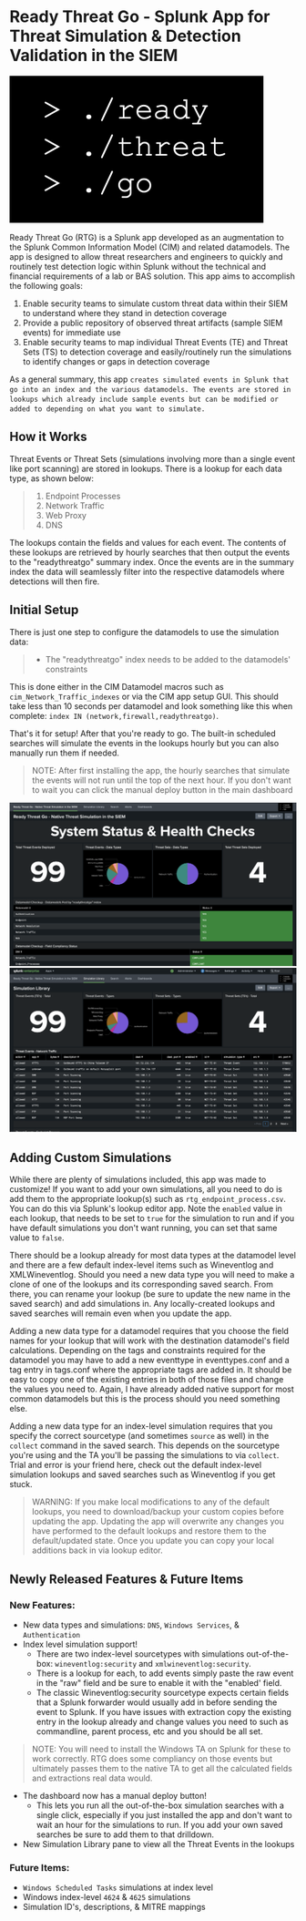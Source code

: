 # Ready Threat Go - Splunk App for Threat Simulation & Detection Validation in the SIEM
![Alt text](Logo.png)

Ready Threat Go (RTG) is a Splunk app developed as an augmentation to the Splunk Common Information Model (CIM) and related datamodels. The app is designed to allow threat researchers and engineers to quickly and routinely test detection logic within Splunk without the technical and financial requirements of a lab or BAS solution. This app aims to accomplish the following goals:

1. Enable security teams to simulate custom threat data within their SIEM to understand where they stand in detection coverage
2. Provide a public repository of observed threat artifacts (sample SIEM events) for immediate use
3. Enable security teams to map individual Threat Events (TE) and Threat Sets (TS) to detection coverage and easily/routinely run the simulations to identify changes or gaps in detection coverage

As a general summary, this app `creates simulated events in Splunk that go into an index and the various datamodels. The events are stored in lookups which already include sample events but can be modified or added to depending on what you want to simulate.`

## How it Works
Threat Events or Threat Sets (simulations involving more than a single event like port scanning) are stored in lookups. There is a lookup for each data type, as shown below:
> 1. Endpoint Processes
> 2. Network Traffic
> 3. Web Proxy
> 4. DNS

The lookups contain the fields and values for each event. The contents of these lookups are retrieved by hourly searches that then output the events to the "readythreatgo" summary index. Once the events are in the summary index the data will seamlessly filter into the respective datamodels where detections will then fire. 

## Initial Setup
There is just one step to configure the datamodels to use the simulation data:
> * The "readythreatgo" index needs to be added to the datamodels' constraints

This is done either in the CIM Datamodel macros such as `cim_Network_Traffic_indexes` or via the CIM app setup GUI. This should take less than 10 seconds per datamodel and look something like this when complete: `index IN (network,firewall,readythreatgo)`.

That's it for setup! After that you're ready to go. The built-in scheduled searches will simulate the events in the lookups hourly but you can also manually run them if needed.

> NOTE: After first installing the app, the hourly searches that simulate the events will not run until the top of the next hour. If you don't want to wait you can click the manual deploy button in the main dashboard

![Alt text](Main%20Dashboard%20Demo.png)
![Alt text](Simulation%20Library%20Demo.png)

## Adding Custom Simulations
While there are plenty of simulations included, this app was made to customize! If you want to add your own simulations, all you need to do is add them to the appropriate lookup(s) such as `rtg_endpoint_process.csv`. You can do this via Splunk's lookup editor app. Note the `enabled` value in each lookup, that needs to be set to `true` for the simulation to run and if you have default simulations you don't want running, you can set that same value to `false`. 

There should be a lookup already for most data types at the datamodel level and there are a few default index-level items such as Wineventlog and XMLWineventlog. Should you need a new data type you will need to make a clone of one of the lookups and its corresponding saved search. From there, you can rename your lookup (be sure to update the new name in the saved search) and add simulations in. Any locally-created lookups and saved searches will remain even when you update the app. 

Adding a new data type for a datamodel requires that you choose the field names for your lookup that will work with the destination datamodel's field calculations. Depending on the tags and constraints required for the datamodel you may have to add a new eventtype in eventtypes.conf and a tag entry in tags.conf where the appropriate tags are added in. It should be easy to copy one of the existing entries in both of those files and change the values you need to. Again, I have already added native support for most common datamodels but this is the process should you need something else. 

Adding a new data type for an index-level simulation requires that you specify the correct sourcetype (and sometimes `source` as well) in the `collect` command in the saved search. This depends on the sourcetype you're using and the TA you'll be passing the simulations to via `collect`. Trial and error is your friend here, check out the default index-level simulation lookups and saved searches such as Wineventlog if you get stuck.

> WARNING: If you make local modifications to any of the default lookups, you need to download/backup your custom copies before updating the app. Updating the app will overwrite any changes you have performed to the default lookups and restore them to the default/updated state. Once you update you can copy your local additions back in via lookup editor.

## Newly Released Features & Future Items
### New Features:
* New data types and simulations: `DNS`, `Windows Services`, & `Authentication`
* Index level simulation support!
   * There are two index-level sourcetypes with simulations out-of-the-box: `wineventlog:security` and `xmlwineventlog:security`. 
   * There is a lookup for each, to add events simply paste the raw event in the "raw" field and be sure to enable it with the "enabled' field.
   * The classic Wineventlog:security sourcetype expects certain fields that a Splunk forwarder would usually add in before sending the event to Splunk. If you have issues with extraction copy the existing entry in the lookup already and change values you need to such as commandline, parent process, etc and you should be all set.
> NOTE: You will need to install the Windows TA on Splunk for these to work correctly. RTG does some compliancy on those events but ultimately passes them to the native TA to get all the calculated fields and extractions real data would. 
* The dashboard now has a manual deploy button!
   * This lets you run all the out-of-the-box simulation searches with a single click, especially if you just installed the app and don't want to wait an hour for the simulations to run. If you add your own saved searches be sure to add them to that drilldown.
* New Simulation Library pane to view all the Threat Events in the lookups 

### Future Items:
* `Windows Scheduled Tasks` simulations at index level
* Windows index-level `4624` & `4625` simulations
* Simulation ID's, descriptions, & MITRE mappings


